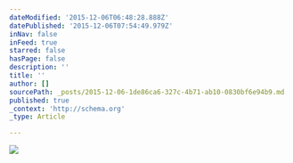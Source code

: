 ```yaml
---
dateModified: '2015-12-06T06:48:28.888Z'
datePublished: '2015-12-06T07:54:49.979Z'
inNav: false
inFeed: true
starred: false
hasPage: false
description: ''
title: ''
author: []
sourcePath: _posts/2015-12-06-1de86ca6-327c-4b71-ab10-0830bf6e94b9.md
published: true
_context: 'http://schema.org'
_type: Article

---
```

![](https://the-grid-user-content.s3-us-west-2.amazonaws.com/21de5f2d-005c-48d6-bc2d-23ea8469a6cd.jpg)
